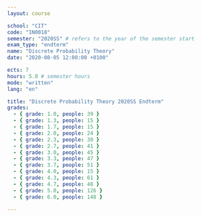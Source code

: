 ```yaml
---
layout: course

school: "CIT"
code: "IN0018"
semester: "2020SS" # refers to the year of the semester start
exam_type: "endterm"
name: "Discrete Probability Theory"
date: "2020-08-05 12:00:00 +0100"

ects: 7
hours: 5.0 # semester hours
mode: "written"
lang: "en"

title: "Discrete Probability Theory 2020SS Endterm"
grades:
  - { grade: 1.0, people: 39 }
  - { grade: 1.3, people: 15 }
  - { grade: 1.7, people: 15 }
  - { grade: 2.0, people: 24 }
  - { grade: 2.3, people: 30 }
  - { grade: 2.7, people: 41 }
  - { grade: 3.0, people: 45 }
  - { grade: 3.3, people: 47 }
  - { grade: 3.7, people: 51 }
  - { grade: 4.0, people: 15 }
  - { grade: 4.3, people: 61 }
  - { grade: 4.7, people: 48 }
  - { grade: 5.0, people: 126 }
  - { grade: 6.0, people: 148 }

---
```



